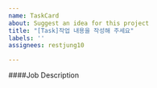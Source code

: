```yaml
---
name: TaskCard
about: Suggest an idea for this project
title: "[Task]작업 내용을 작성해 주세요"
labels: ''
assignees: restjung10

---
```


####Job Description
>

